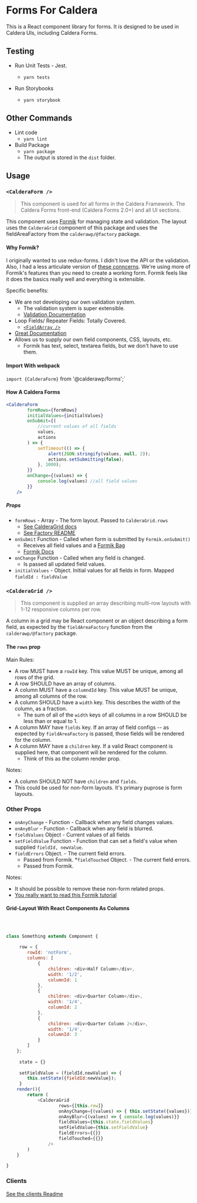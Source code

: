 # Forms For Caldera
This is a React component library for forms. It is designed to be used in Caldera UIs, including Caldera Forms.


## Testing

* Run Unit Tests - Jest.
    - `yarn tests`

* Run Storybooks
    - `yarn storybook`

## Other Commands
* Lint code
    - `yarn lint`
* Build Package
    - `yarn package`
    - The output is stored in the `dist` folder.
    
    
## Usage

### `<CalderaForm />`
>This component is used for all forms in the Caldera Framework. The Caldera Forms front-end (Caldera Forms 2.0+) and all UI sections.

This component uses [Formik](https://jaredpalmer.com/formik/) for managing state and validation. The layout uses the `CalderaGrid` component of this package and uses the fieldAreaFactory from the `calderawp/@factory` package.

#### Why Formik?
I originally wanted to use redux-forms. I didn't love the API or the validation. Also, I had a less articulate version of [these conncerns](https://jaredpalmer.com/formik/docs/overview#why-not-redux-form). We're using more of Formik's features than you need to create a working form. Formik feels like it does the basics really well and everything is extensible.

Specific benefits:
* We are not developing our own validation system.
    - The validation system is super extensible.
    - [Validation Documentation](https://jaredpalmer.com/formik/docs/guides/validation)
* Loop Fields/ Repeater Fields: Totally Covered.
    - [`<FieldArray />`](https://jaredpalmer.com/formik/docs/api/fieldarray)
* [Great Documentation](https://jaredpalmer.com/formik/docs/overview)
* Allows us to supply our own field components, CSS, layouts, etc.
    * Formik has text, select, textarea fields, but we don't have to use them.
 

#### Import With webpack
`import {CalderaForm}` from '@calderawp/forms';`
   
#### How A Caldera Forms
```jsx
<CalderaForm
		formRows={formRows}
		initialValues={initialValues}
		onSubmit={(
		    //current values of all fields
            values, 
            actions
		) => {
			setTimeout(() => {
				alert(JSON.stringify(values, null, 2));
				actions.setSubmitting(false);
			}, 1000);
		}}
		onChange={(values) => {
            console.log(values) //all field values
        }}
	/>
```

##### Props
* `formRows` - Array - The form layout. Passed to `CalderaGrid.rows`
    * [See CalderaGrid docs]()
    * [See Factory README](../factory/README.md)
* `onSubmit` Function - Called when form is submitted by `Formik.onSubmit()`
    - Receives all field values and a [Formik Bag](https://jaredpalmer.com/formik/docs/api/withformik#the-formikbag)
    - [Formik Docs](https://jaredpalmer.com/formik/docs/api/formik#onsubmit-values-values-formikbag-formikbag-void)
* `onChange` Function - Called when any field is changed.
    - Is passed all updated field values.
 * `initialValues` - Object. Initial values for all fields in form. Mapped `fieldId : fieldValue`


### `<CalderaGrid />`
> This component is supplied an array describing multi-row layouts with 1-12 responsive columns per row. 

A column in a grid may be React component or an object describing a form field, as expected by the `fieldAreaFactory` function from the `calderawp/@factory` package.

#### The `rows` prop
Main Rules: 
* A row MUST have a `rowId` key. This value MUST be unique, among all rows of the grid.
* A row SHOULD have an array of columns.
* A column MUST have a `columndId` key. This value MUST be unique, among all columns of the row.
* A column SHOULD have a `width` key. This describes the width of the column, as a fraction.
    - The sum of all of the `width` keys of all columns in a row SHOULD be less than or equal to 1.
* A column MAY have `fields` key. If an array of field configs -- as expected by `fieldAreaFactory` is passed, those fields will be rendered for the column. 
* A column MAY have a `children` key. If a valid React component is supplied here, that component will be rendered for the column.
    - Think of this as the column render prop.

Notes:
* A column SHOULD NOT have `children` and `fields`.
* This could be used for non-form layouts. It's primary puprose is form layouts.

### Other Props


* `onAnyChange` - Function - Callback when any field changes values.
* `onAnyBlur`  - Function - Callback when any field is blurred.
* `fieldValues` Object - Current values of all fields
* `setFieldValue` Function - Function that can set a field's value when supplied `fieldId, newValue`.
* `fieldErrors` Object. - The current field errors.
    - Passed from Formik.
*`fieldTouched` Object. - The current field errors.
    - Passed from Formik.
                
Notes:
* It should be possible to remove these non-form related props.
* [You really want to read this Formik tutorial](https://jaredpalmer.com/formik/docs/tutorial)

#### Grid-Layout With React Components As Columns


```js



class Something extends Component {
	
	 row = {
        rowId: 'notForm',
        columns: [
            {
                children: <div>Half Column</div>,
                width: '1/2',
                columnId: 1
            },
            {
                children: <div>Quarter Column</div>,
                width: '1/4',
                columnId: 2
            },
            {
                children: <div>Quarter Column 2</div>,
                width: '1/4',
                columnId: 3
            }
        ]
    };
	 
	 state = {}
	
	 setFieldValue = (fieldId,newValue) => {
	 	this.setState({fieldId:newValue});
	 }
	render(){
		return (
			<CalderaGrid
                    rows={[this.row]}
                    onAnyChange={(values) => { this.setState({values})}}
                    onAnyBlur={(values) => { console.log(values)}}
                    fieldValues={this.state.fieldValues}
                    setFieldValue={this.setFieldValue}
                    fieldErrors={{}}
                    fieldTouched={{}}
                />
		)
	}
	
}
```

### Clients
[See the clients Readme](./src/components/Http/README.md)

